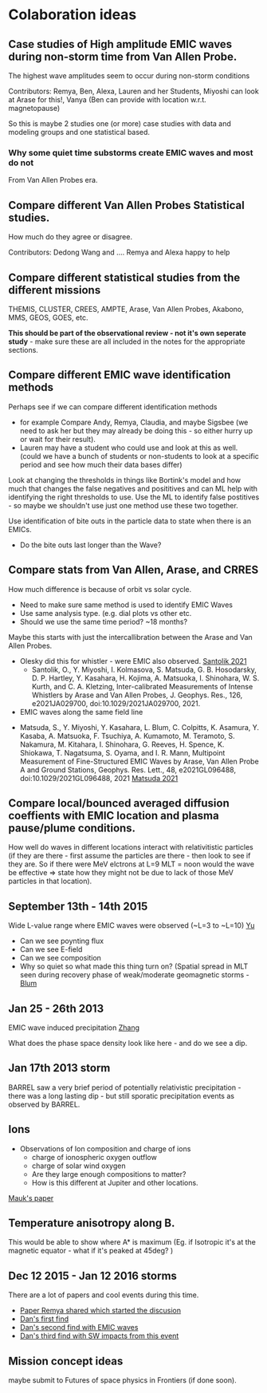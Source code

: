 # Colaboration ideas 

## Case studies of High amplitude EMIC waves during non-storm time from Van Allen Probe. 

The highest wave amplitudes seem to occur during non-storm conditions 

Contributors: Remya, Ben, Alexa, Lauren and her Students, Miyoshi can look at Arase for this!, Vanya  (Ben can provide with location w.r.t. magnetopause)

So this is maybe 2 studies one (or more) case studies with data and modeling groups and one statistical based. 

### Why some quiet time substorms create EMIC waves and most do not 

From Van Allen Probes era. 

## Compare different Van Allen Probes Statistical studies. 

How much do they agree or disagree. 

Contributors: Dedong Wang and .... Remya and Alexa happy to help

## Compare different statistical studies from the different missions 

THEMIS, CLUSTER, CREES, AMPTE, Arase, Van Allen Probes, Akabono, MMS, GEOS, GOES, etc. 

**This should be part of the observational review - not it's own seperate study** - make sure these are all included in the notes for the appropriate sections. 

## Compare different EMIC wave identification methods 
Perhaps see if we can compare different identification methods 
* for example Compare Andy, Remya, Claudia, and maybe Sigsbee (we need to ask her but they may already be doing this - so either hurry up or wait for their result).  
* Lauren may have a student who could use and look at this as well. (could we have a bunch of students or non-students to look at a specific period and see how much their data bases differ) 

Look at changing the thresholds in things like Bortink's model and how much that changes the false negatives and posititives and can ML help with identifying the right thresholds to use. Use the ML to identify false postitives  - so maybe we shouldn't use just one method use these two together. 

Use identification of bite outs in the particle data to state when there is an EMICs. 
* Do the bite outs last longer than the Wave? 

## Compare stats from Van Allen, Arase, and CRRES 

How much difference is because of orbit vs solar cycle. 

* Need to make sure same method is used to identify EMIC Waves
* Use same analysis type. (e.g. dial plots vs other etc. 
* Should we use the same time period? ~18 months? 

Maybe this starts with just the intercallibration between the Arase and Van Allen Probes. 
* Olesky did this for whistler - were EMIC also observed. [Santolik 2021](https://agupubs.onlinelibrary.wiley.com/doi/full/10.1029/2021JA029700)
  - Santolik, O., Y. Miyoshi, I. Kolmasova, S. Matsuda, G. B. Hosodarsky, D. P. Hartley, Y. Kasahara, H. Kojima, A. Matsuoka, I. Shinohara, W. S. Kurth, and C. A. Kletzing, Inter-calibrated Measurements of Intense Whistlers by Arase and Van Allen Probes, J. Geophys. Res., 126, e2021JA029700, doi:10.1029/2021JA029700, 2021.
 * EMIC waves along the same field line 
  - Matsuda, S., Y. Miyoshi, Y. Kasahara,  L. Blum, C. Colpitts, K. Asamura, Y. Kasaba, A. Matsuoka, F. Tsuchiya, A. Kumamoto, M. Teramoto, S. Nakamura, M. Kitahara, I. Shinohara, G. Reeves, H. Spence, K. Shiokawa, T. Nagatsuma, S. Oyama, and I. R. Mann, Multipoint Measurement of Fine-Structured EMIC Waves by Arase, Van Allen Probe A and Ground Stations, Geophys. Res. Lett., 48, e2021GL096488, doi:10.1029/2021GL096488, 2021 [Matsuda 2021](https://agupubs.onlinelibrary.wiley.com/doi/10.1029/2021GL096488)


## Compare local/bounced averaged diffusion coeffients with EMIC location and plasma pause/plume conditions. 

How well do waves in different locations interact with relativitistic particles (if they are there - first assume the particles are there - then look to see if they are. So if there were MeV elctrons at L=9 MLT = noon would the wave be effective => state how they might not be due to lack of those MeV particles in that location). 


## September 13th - 14th 2015 
Wide L-value range where EMIC waves were observed (~L=3 to ~L=10) [Yu](https://agupubs.onlinelibrary.wiley.com/doi/full/10.1002/2017JA023982)

* Can we see poynting flux 
* Can we see E-field 
* Can we see composition
* Why so quiet so what made this thing turn on? (Spatial spread in MLT seen during recovery phase of weak/moderate geomagnetic storms - [Blum](https://agupubs.onlinelibrary.wiley.com/doi/full/10.1029/2020GL087009)

## Jan 25 - 26th 2013 

EMIC wave induced precipitation [Zhang](https://agupubs.onlinelibrary.wiley.com/doi/full/10.1002/2016JA022918)

What does the phase space density look like here - and do we see a dip. 


## Jan 17th 2013 storm

BARREL saw a very brief period of potentially relativistic precipitation  - there was a long lasting dip - but still sporatic precipitation events as observed by BARREL. 


## Ions 
* Observations of Ion composition and charge of ions 
  - charge of ionospheric oxygen outflow 
  - charge of solar wind oxygen 
  - Are they large enough compositions to matter? 
  - How is this different at Jupiter and other locations. 

[Mauk's paper](https://agupubs.onlinelibrary.wiley.com/doi/full/10.1002/2014JA020392)


## Temperature anisotropy along B. 
This would be able to show where A* is maximum (Eg.  if Isotropic it's at the magnetic equator - what if it's peaked at 45deg? )


## Dec 12 2015 - Jan 12 2016 storms 
There are a lot of papers and cool events during this time. 
* [Paper Remya shared which started the discusion](https://agupubs.onlinelibrary.wiley.com/doi/epdf/10.1029/2020JA028027)
* [Dan's first find](https://agupubs.onlinelibrary.wiley.com/doi/epdf/10.1029/2020JA029072)
* [Dan's second find with EMIC waves](https://agupubs.onlinelibrary.wiley.com/doi/epdf/10.1029/2019JA027424)
* [Dan's third find with SW impacts from this event](https://agupubs.onlinelibrary.wiley.com/doi/full/10.1002/2016SW001455)


## Mission concept ideas 
maybe submit to Futures of space physics in Frontiers (if done soon). 
